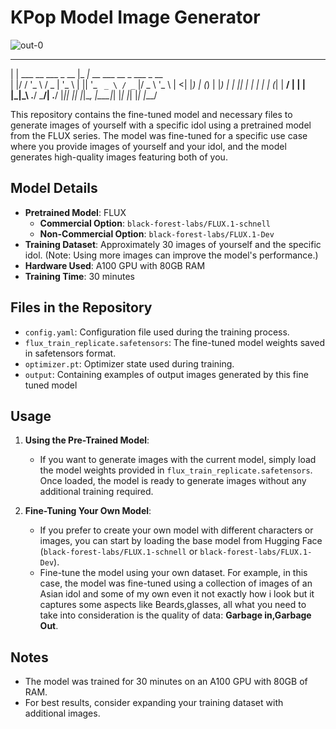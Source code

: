 # KPop Model Image Generator
![out-0](https://github.com/user-attachments/assets/e7be19a3-fa68-47bd-a242-7c87ef45749c)




 _                        ___                            
| | ___ __   ___  _ __   |_ _|_ __ ___   __ _  ___ _ __  
| |/ / '_ \ / _ \| '_ \   | || '_ ` _ \ / _` |/ _ \ '_ \ 
|   <| |_) | (_) | |_) |  | || | | | | | (_| |  __/ | | |      
|_|\_\ .__/ \___/| .__/  |___|_| |_| |_|\__, |\___|_| |_|
     |_|         |_|                    |___/            



     
This repository contains the fine-tuned model and necessary files to generate images of yourself with a specific idol using a pretrained model from the FLUX series. The model was fine-tuned for a specific use case where you provide images of yourself and your idol, and the model generates high-quality images featuring both of you.

## Model Details

- **Pretrained Model**: FLUX
  - **Commercial Option**: `black-forest-labs/FLUX.1-schnell`
  - **Non-Commercial Option**: `black-forest-labs/FLUX.1-Dev`
- **Training Dataset**: Approximately 30 images of yourself and the specific idol. (Note: Using more images can improve the model's performance.)
- **Hardware Used**: A100 GPU with 80GB RAM
- **Training Time**: 30 minutes

## Files in the Repository

- `config.yaml`: Configuration file used during the training process.
- `flux_train_replicate.safetensors`: The fine-tuned model weights saved in safetensors format.
- `optimizer.pt`: Optimizer state used during training.
- `output`: Containing examples of output images generated by this fine tuned model

## Usage

1. **Using the Pre-Trained Model**: 
   - If you want to generate images with the current model, simply load the model weights provided in `flux_train_replicate.safetensors`. Once loaded, the model is ready to generate images without any additional training required.

2. **Fine-Tuning Your Own Model**:
   - If you prefer to create your own model with different characters or images, you can start by loading the base model from Hugging Face (`black-forest-labs/FLUX.1-schnell` or `black-forest-labs/FLUX.1-Dev`).
   - Fine-tune the model using your own dataset. For example, in this case, the model was fine-tuned using a collection of images of an Asian idol and some of my own even it not exactly how i look but it captures some aspects like Beards,glasses, all what you need to take into consideration is the quality of data: **Garbage in,Garbage Out**.

## Notes

- The model was trained for 30 minutes on an A100 GPU with 80GB of RAM.
- For best results, consider expanding your training dataset with additional images.
